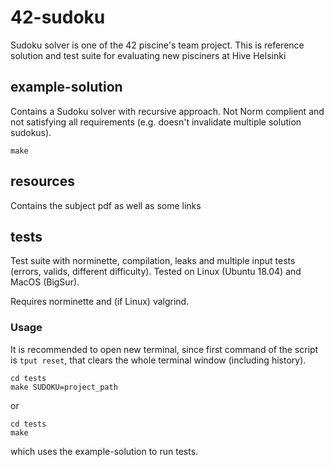 # 42-sudoku
Sudoku solver is one of the 42 piscine's team project. This is reference solution and test suite for evaluating new pisciners at Hive Helsinki

## example-solution
Contains a Sudoku solver with recursive approach. Not Norm complient and not satisfying all requirements (e.g. doesn't invalidate multiple solution sudokus).


```
make
```


## resources
Contains the subject pdf as well as some links

## tests
Test suite with norminette, compilation, leaks and multiple input tests (errors, valids, different difficulty). Tested on Linux (Ubuntu 18.04) and MacOS (BigSur).

Requires norminette and (if Linux) valgrind.

### Usage
It is recommended to open new terminal, since first command of the script is `tput reset`, that clears the whole terminal window (including history).

```
cd tests
make SUDOKU=project_path
```

or

```
cd tests
make
```
which uses the example-solution to run tests.
